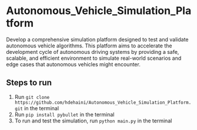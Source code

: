 # Autonomous_Vehicle_Simulation_Platform

Develop a comprehensive simulation platform designed to test and validate autonomous vehicle algorithms. This platform aims to accelerate the development cycle of autonomous driving systems by providing a safe, scalable, and efficient environment to simulate real-world scenarios and edge cases that autonomous vehicles might encounter.

## Steps to run

1. Run `git clone https://github.com/hdehaini/Autonomous_Vehicle_Simulation_Platform.git` in the terminal
2. Run `pip install pybullet` in the terminal
3. To run and test the simulation, run `python main.py` in the terminal